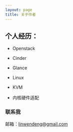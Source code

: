 ```yaml
---
layout: page
title: 关于作者
---
```


## 个人经历：
- Openstack
 - Cinder
 - Glance

- Linux 
 - KVM
 - 内核硬件适配

### 联系我

邮箱：linwendeng@gmail.com

